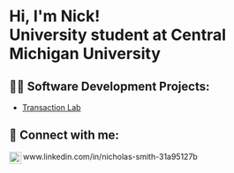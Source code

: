 <h1>Hi, I'm Nick!<br>
University student at Central Michigan University</h1>

<h2>👨‍💻 Software Development Projects:</h2>

- [Transaction Lab](https://github.com/nick-s11/Transaction-Simulator-lab)</b>
  
<h2> 🤳 Connect with me:</h2>
<img align="left" alt="Nick Smith| LinkedIn" width="22px" src="https://cdn.jsdelivr.net/npm/simple-icons@v3/icons/linkedin.svg" />
 www.linkedin.com/in/nicholas-smith-31a95127b
